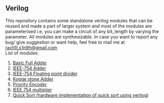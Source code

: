 ## Verilog
This repository contains some standalone verilog modules that can be reused and made a part of larger system and most of the modules are parameterised i.e, you can make a circuit of any bit_length by varying the parameter. All modules are synthesizable. In case you want to report any bug/ give suggestion or want help, feel free to mail me at rach1t.s1n9h@gmail.com 
<br> List of modules:
1. <a href="https://github.com/Rach1t/Verilog/tree/main/Basic%20Full%20Adder">Basic Full Adder</a>
2. <a href="https://github.com/Rach1t/Verilog/tree/main/IEEE-754%20Adder">IEEE-754 Adder</a>
3. <a href="https://github.com/Rach1t/Verilog/tree/main/IEEE-754%20Floating%20Point%20Divider">IEEE-754 Floating point divider</a>
4. <a href="https://github.com/Rach1t/Verilog/tree/main/Kogge%20Stone%20Adder">Kogge stone Adder</a>
5. <a href="https://github.com/Rach1t/Verilog/tree/main/Priority%20Encoder">Priority Encoder</a>
6. <a href="https://github.com/Rach1t/Verilog/tree/main/IEEE-754%20Multiplier">IEEE 754 multiplier</a>
7. <a href="https://github.com/Rach1t/Verilog/tree/main/Quick%20Sort">Quick Sort (hardware implementation of quick sort using verilog)</a>
